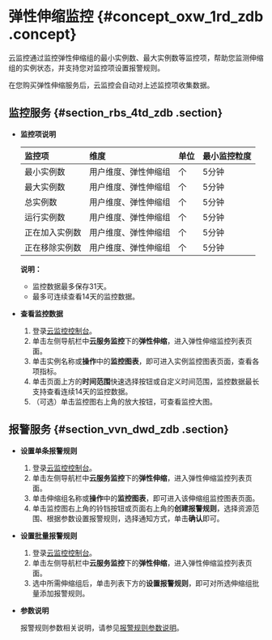 # 弹性伸缩监控 {#concept_oxw_1rd_zdb .concept}

云监控通过监控弹性伸缩组的最小实例数、最大实例数等监控项，帮助您监测伸缩组的实例状态，并支持您对监控项设置报警规则。

在您购买弹性伸缩服务后，云监控会自动对上述监控项收集数据。

## 监控服务 {#section_rbs_4td_zdb .section}

-   **监控项说明** 

    |监控项|维度|单位|最小监控粒度|
    |:--|:-|:-|:-----|
    |最小实例数|用户维度、弹性伸缩组|个|5分钟|
    |最大实例数|用户维度、弹性伸缩组|个|5分钟|
    |总实例数|用户维度、弹性伸缩组|个|5分钟|
    |运行实例数|用户维度、弹性伸缩组|个|5分钟|
    |正在加入实例数|用户维度、弹性伸缩组|个|5分钟|
    |正在移除实例数|用户维度、弹性伸缩组|个|5分钟|

    **说明：** 

    -   监控数据最多保存31天。
    -   最多可连续查看14天的监控数据。
-   **查看监控数据** 
    1.  登录[云监控控制台](https://cms-intl.console.aliyun.com)。
    2.  单击左侧导航栏中**云服务监控**下的**弹性伸缩**，进入弹性伸缩监控列表页面。
    3.  单击实例名称或**操作**中的**监控图表**，即可进入实例监控图表页面，查看各项指标。
    4.  单击页面上方的**时间范围**快速选择按钮或自定义时间范围，监控数据最长支持查看连续14天的监控数据。
    5.  （可选）单击监控图右上角的放大按钮，可查看监控大图。

## 报警服务 {#section_vvn_dwd_zdb .section}

-   **设置单条报警规则** 
    1.  登录[云监控控制台](https://cms-intl.console.aliyun.com)。
    2.  单击左侧导航栏中**云服务监控**下的**弹性伸缩**，进入弹性伸缩监控列表页面。
    3.  单击伸缩组名称或**操作**中的**监控图表**，即可进入该伸缩组监控图表页面。
    4.  单击监控图右上角的铃铛按钮或页面右上角的**创建报警规则**，选择资源范围、根据参数设置报警规则，选择通知方式，单击**确认**即可。
-   **设置批量报警规则** 
    1.  登录[云监控控制台](https://cms-intl.console.aliyun.com)。
    2.  单击左侧导航栏中**云服务监控**下的**弹性伸缩**，进入弹性伸缩监控列表页面。
    3.  选中所需伸缩组后，单击列表下方的**设置报警规则**，即可对所选伸缩组批量添加报警规则。
-   **参数说明** 

    报警规则参数相关说明，请参见[报警规则参数说明](intl.zh-CN/用户指南/报警服务/报警规则/报警规则参数说明.md#)。


